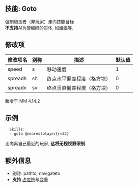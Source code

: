 技能: Goto
--------------------------

强制施法者（非玩家）走向技能目标  
**不支持**AI为硬编码的实体, 如蝙蝠等.

修改项
----------

| 修改项名 | 别称    | 描述                                                                                                    | 默认值 |
|-----------|------------|----------------------------------------------------------------------------------------------------------------|---------------|
| speed | s | 移动速度 | 1 |
| spreadh      | sh       | 终点水平偏差程度（格方块）                              | 0      |
| spreadv    | sv       | 终点垂直偏差程度（格方块）                   | 0      |

新增于 MM 4.14.2

示例
--------

      Skills:
      - goto @nearestplayer{r=32}

走向离自己最近的玩家, **这将无视视野限制**

额外信息
---

- 别称: pathto, navigateto
- **支持** [占位符](/技能/占位符)与[变量](/技能/变量)